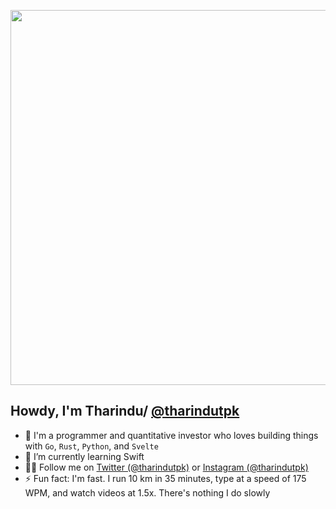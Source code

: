 <p align="center">
  <img width="600" src="https://raw.githubusercontent.com/tharindutpk/tharindutpk/assets/github-snake-dark.svg" />
</p>

## Howdy, I'm Tharindu/ [@tharindutpk](https://twitter.com/tharindutpk)

- 🔭 I'm a programmer and quantitative investor who loves building things with `Go`, `Rust`, `Python`, and `Svelte`
- 🌱 I’m currently learning Swift
- 🙋‍♂️ Follow me on [Twitter (@tharindutpk)](https://twitter.com/tharindutpk) or [Instagram (@tharindutpk)](https://instagram.com/tharindutpk)
- ⚡ Fun fact: I'm fast. I run 10 km in 35 minutes, type at a speed of 175 WPM, and watch videos at 1.5x. There's nothing I do slowly
